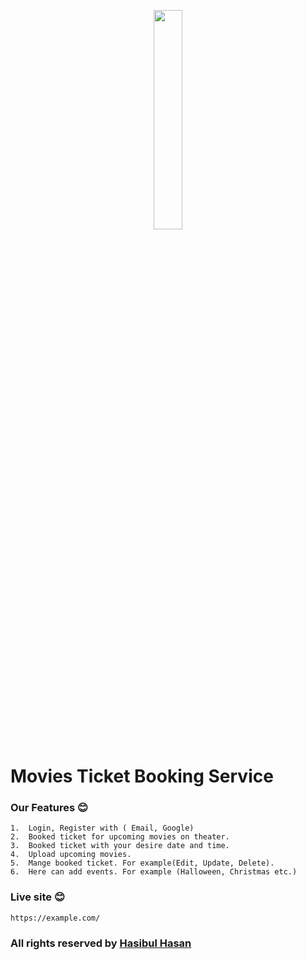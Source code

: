 <p align="center">
   <a href="#">
         <img width="30%"  src="https://i.ibb.co/z6BMYGx/logo-sparrow.png">
   </a>
</p>


# Movies Ticket Booking Service


### Our Features :blush:
```
1.  Login, Register with ( Email, Google)
2.  Booked ticket for upcoming movies on theater.
3.  Booked ticket with your desire date and time.
4.  Upload upcoming movies.
5.  Mange booked ticket. For example(Edit, Update, Delete).  
6.  Here can add events. For example (Halloween, Christmas etc.)
```
### Live site :blush:
```
https://example.com/
```

### All rights reserved by [Hasibul Hasan](https://hasibul-hasan.netlify.app/)